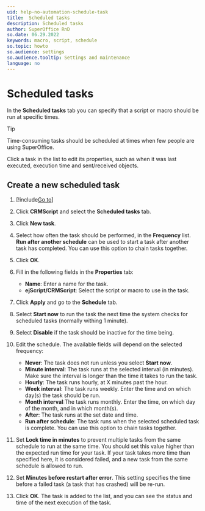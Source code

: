 ```yaml
---
uid: help-no-automation-schedule-task
title:  Scheduled tasks
description: Scheduled tasks
author: SuperOffice RnD
so.date: 06.29.2022
keywords: macro, script, schedule
so.topic: howto
so.audience: settings
so.audience.tooltip: Settings and maintenance
language: no
---
```


# Scheduled tasks

In the **Scheduled tasks** tab you can specify that a script or macro should be run at specific times.

> [!TIP]
> Time-consuming tasks should be scheduled at times when few people are using SuperOffice.

Click a task in the list to edit its properties, such as when it was last executed, execution time and sent/received objects.

## Create a new scheduled task

1. [!include[Go to](../../../learn/includes/goto-sm.md)]

1. Click **CRMScript** and select the **Scheduled tasks** tab.

1. Click **New task**.

1. Select how often the task should be performed, in the **Frequency** list. **Run after another schedule** can be used to start a task after another task has completed. You can use this option to chain tasks together.

1. Click **OK**.

1. Fill in the following fields in the **Properties** tab:
    * **Name**: Enter a name for the task.
    * **ejScript/CRMScript**: Select the script or macro to use in the task.

1. Click **Apply** and go to the **Schedule** tab.

1. Select **Start now** to run the task the next time the system checks for scheduled tasks (normally withing 1 minute).

1. Select **Disable** if the task should be inactive for the time being.

1. Edit the schedule. The available fields will depend on the selected frequency:

    * **Never**: The task does not run unless you select **Start now**.
    * **Minute interval**: The task runs at the selected interval (in minutes). Make sure the interval is longer than the time it takes to run the task.
    * **Hourly**: The task runs hourly, at X minutes past the hour.
    * **Week interval**: The task runs weekly. Enter the time and on which day(s) the task should be run.
    * **Month interval**:The task runs monthly. Enter the time, on which day of the month, and in which month(s).
    * **After**: The task runs at the set date and time.
    * **Run after schedule**: The task runs when the selected scheduled task is complete. You can use this option to chain tasks together.

1. Set **Lock time in minutes** to prevent multiple tasks from the same schedule to run at the same time. You should set this value higher than the expected run time for your task. If your task takes more time than specified here, it is considered failed, and a new task from the same schedule is allowed to run.

1. Set **Minutes before restart after error**. This setting specifies the time before a failed task (a task that has crashed) will be re-run.

1. Click **OK**. The task is added to the list, and you can see the status and time of the next execution of the task.

